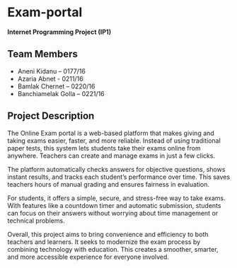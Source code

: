 # Exam-portal
**Internet Programming Project (IP1)**

## Team Members
- Aneni Kidanu –  0177/16
- Azaria Abnet - 0211/16  
- Bamlak Chernet –  0220/16  
- Banchiamelak Golla –  0221/16  

## Project Description

The Online Exam portal is a web-based platform that makes giving and taking exams easier, faster, and more reliable. Instead of using traditional paper tests, this system lets students take their exams online from anywhere. Teachers can create and manage exams in just a few clicks.

The platform automatically checks answers for objective questions, shows instant results, and tracks each student’s performance over time. This saves teachers hours of manual grading and ensures fairness in evaluation.

For students, it offers a simple, secure, and stress-free way to take exams. With features like a countdown timer and automatic submission, students can focus on their answers without worrying about time management or technical problems.

Overall, this project aims to bring convenience and efficiency to both teachers and learners. It seeks to modernize the exam process by combining technology with education. This creates a smoother, smarter, and more accessible experience for everyone involved.
